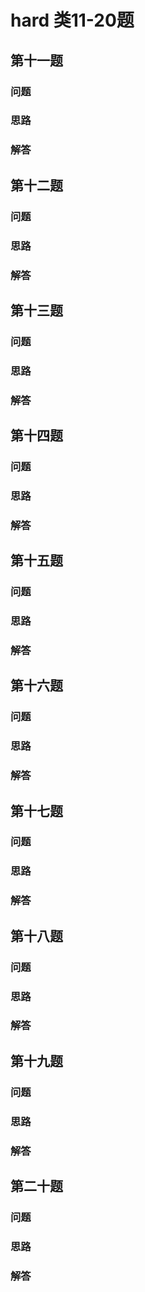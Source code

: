# hard 类11-20题

## 第十一题

### 问题 

### 思路

### 解答

## 第十二题

### 问题 

### 思路

### 解答

## 第十三题

### 问题 

### 思路

### 解答

## 第十四题

### 问题 

### 思路

### 解答

## 第十五题

### 问题 

### 思路

### 解答

## 第十六题

### 问题 

### 思路

### 解答

## 第十七题

### 问题 

### 思路

### 解答

## 第十八题

### 问题 

### 思路

### 解答

## 第十九题

### 问题 

### 思路

### 解答

## 第二十题

### 问题 

### 思路

### 解答
